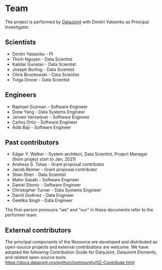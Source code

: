 # Team

The project is performed by [DataJoint](https://www.datajoint.com) with Dimitri Yatsenko as Principal Investigator.

## Scientists

- Dimitri Yatsenko - PI
- Thinh Nguyen - Data Scientist
- Kabilar Gunalan - Data Scientist
- Joseph Burling - Data Scientist
- Chris Brozdowski - Data Scientist
- Tolga Dincer - Data Scientist

## Engineers

- Raphael Guzman - Software Engineer
- Drew Yang - Data Systems Engineer
- Jeroen Verswijver - Software Engineer
- Carlos Ortiz - Software Engineer
- Adib Baji - Software Engineer

## Past contributors

- Edgar Y. Walker - System architect, Data Scientist, Project Manager (from project start to Jan, 2021)
- Andreas S. Tolias - Grant proposal contributor
- Jacob Reimer - Grant proposal contributor
- Shan Shen - Data Scientist
- Maho Sasaki - Software Engineer
- Daniel Sitonic - Software Engineer
- Christopher Turner - Data Systems Engineer
- David Godinez - Data Engineer
- Geetika Singh - Data Engineer

The first-person pronouns "we" and "our" in these documents refer to the performer team.

## External contributors

The principal components of the Resource are developed and distributed as open-source projects and external contributions are welcome.
We have adopted the following Contribution Guide for DataJoint, DataJoint Elements, and related open-source tools: https://docs.datajoint.org/python/community/02-Contribute.html
